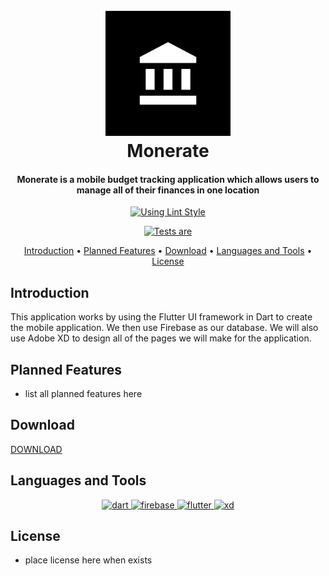 <h1 align="center">
  <br>
  <a href="https://github.com/k5924/Monerate"><img src="https://github.com/k5924/Monerate/blob/master/assets/images/Icon.png?raw=true" alt="Monerate" width="200"></a>
  <br>
  Monerate
  <br>
</h1>

<h4 align="center">Monerate is a mobile budget tracking application which allows users to manage all of their finances in one location</h4>


<div align="center">
    <a href="https://pub.dev/packages/lint">
        <img alt="Using Lint Style" src="https://img.shields.io/badge/style-lint-4BC0F5.svg">
    </a>

    
[![Tests are](https://github.com/k5924/Monerate/actions/workflows/release-drafter.yml/badge.svg)](https://github.com/k5924/Monerate/actions/workflows/release-drafter.yml)
</div>

<p align="center">
  <a href="#introduction">Introduction</a> •
  <a href="#planned-features">Planned Features</a> •
  <a href="#download">Download</a> •
  <a href="#languages-and-tools">Languages and Tools</a> •
  <a href="#license">License</a>
</p>

## Introduction

This application works by using the Flutter UI framework in Dart to create the mobile application. We then use Firebase as our database. We will also use Adobe XD to design all of the pages we will make for the application.

## Planned Features

- list all planned features here

## Download

[DOWNLOAD](https://github.com/k5924/Monerate/releases/latest)

## Languages and Tools

<p align="center"> <a href="https://dart.dev" target="_blank" rel="noreferrer"> <img src="https://www.vectorlogo.zone/logos/dartlang/dartlang-icon.svg" alt="dart" width="40" height="40"/> </a> <a href="https://firebase.google.com/" target="_blank" rel="noreferrer"> <img src="https://www.vectorlogo.zone/logos/firebase/firebase-icon.svg" alt="firebase" width="40" height="40"/> </a> <a href="https://flutter.dev" target="_blank" rel="noreferrer"> <img src="https://www.vectorlogo.zone/logos/flutterio/flutterio-icon.svg" alt="flutter" width="40" height="40"/> </a> <a href="https://www.adobe.com/products/xd.html" target="_blank" rel="noreferrer"> <img src="https://cdn.worldvectorlogo.com/logos/adobe-xd.svg" alt="xd" width="40" height="40"/> </a> </p>

## License

- place license here when exists


